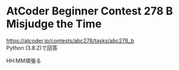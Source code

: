 # AtCoder Beginner Contest 278 B Misjudge the Time  
https://atcoder.jp/contests/abc278/tasks/abc278_b  
Python (3.8.2)で回答  

HH:MM頑張る
